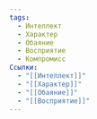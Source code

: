 ```yaml
---
tags:
  - Интеллект
  - Характер
  - Обаяние
  - Восприятие
  - Компромисс
Ссылки:
  - "[[Интеллект]]"
  - "[[Характер]]"
  - "[[Обаяние]]"
  - "[[Восприятие]]"
---
```

